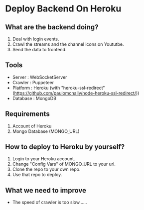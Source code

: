 # Deploy Backend On Heroku

## What are the backend doing?
1. Deal with login events.
2. Crawl the streams and the channel icons on Yoututbe.
3. Send the data to frontend.

## Tools
* Server : WebSocketServer
* Crawler : Puppeteer
* Platform : Heroku (with "heroku-ssl-redirect" (https://github.com/paulomcnally/node-heroku-ssl-redirect/))
* Database : MongoDB

## Requirements
1. Account of Heroku
2. Mongo Database (MONGO_URL)

## How to deploy to Heroku by yourself?
1. Login to your Heroku account.
2. Change "Config Vars" of MONGO_URL to your url.
3. Clone the repo to your own repo.
4. Use that repo to deploy.

## What we need to improve
* The speed of crawler is too slow......